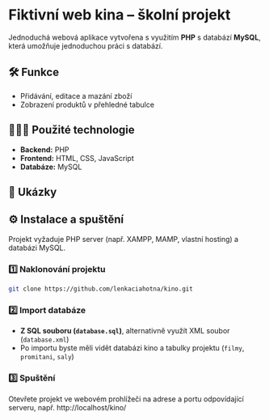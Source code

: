 # Fiktivní web kina – školní projekt

Jednoduchá webová aplikace vytvořena s využitím **PHP** s databází **MySQL**, která umožňuje jednoduchou práci s databází. 

## 🛠 Funkce
- Přidávání, editace a mazání zboží
- Zobrazení produktů v přehledné tabulce

## 👩🏻‍💻 Použité technologie

- **Backend:** PHP
- **Frontend:** HTML, CSS, JavaScript
- **Databáze:** MySQL

## 📸 Ukázky

## ⚙️ Instalace a spuštění
Projekt vyžaduje PHP server (např. XAMPP, MAMP, vlastní hosting) a databázi MySQL.

### 1️⃣ Naklonování projektu
```bash
git clone https://github.com/lenkaciahotna/kino.git 
```
### 2️⃣ Import databáze
- **Z SQL souboru (`database.sql`)**, alternativně využít XML soubor (`database.xml`)
- Po importu byste měli vidět databázi kino a tabulky projektu (`filmy`, `promitani`, `saly`)

### 3️⃣ Spuštění
Otevřete projekt ve webovém prohlížeči na adrese a portu odpovídající serveru, např. http://localhost/kino/
